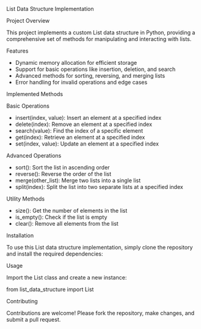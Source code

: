 List Data Structure Implementation

Project Overview

This project implements a custom List data structure in Python, providing a comprehensive set of methods for manipulating and interacting with lists.

Features

- Dynamic memory allocation for efficient storage
- Support for basic operations like insertion, deletion, and search
- Advanced methods for sorting, reversing, and merging lists
- Error handling for invalid operations and edge cases

Implemented Methods

Basic Operations

- insert(index, value): Insert an element at a specified index
- delete(index): Remove an element at a specified index
- search(value): Find the index of a specific element
- get(index): Retrieve an element at a specified index
- set(index, value): Update an element at a specified index

Advanced Operations

- sort(): Sort the list in ascending order
- reverse(): Reverse the order of the list
- merge(other_list): Merge two lists into a single list
- split(index): Split the list into two separate lists at a specified index

Utility Methods

- size(): Get the number of elements in the list
- is_empty(): Check if the list is empty
- clear(): Remove all elements from the list

Installation

To use this List data structure implementation, simply clone the repository and install the required dependencies:




Usage

Import the List class and create a new instance:


from list_data_structure import List




Contributing

Contributions are welcome! Please fork the repository, make changes, and submit a pull request.



